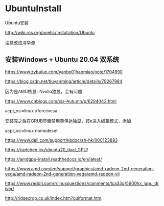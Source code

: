 # UbuntuInstall
Ubuntu安装



http://wiki.ros.org/noetic/Installation/Ubuntu

注意改成清华源

## 安装Windows + Ubuntu 20.04 双系统

https://www.zybuluo.com/yanbo01haomiao/note/1704990

https://blog.csdn.net/tjuyanming/article/details/79267984

因为是AMD核显+Nvidia独显，会有问题

https://www.cnblogs.com/xia-Autumn/p/6294042.html

acpi_osi=linux xforcevesa

安装完之后在GRUB界面禁用英伟达独显，按e进入编辑模式，添加

acpi_osi=linux nomodeset

https://www.dell.com/support/kbdoc/zh-hk/000123893

https://carlchen.icu/ubuntu20_dual_GPU/

https://amdgpu-install.readthedocs.io/en/latest/

https://www.amd.com/en/support/graphics/amd-radeon-2nd-generation-vega/amd-radeon-2nd-generation-vega/amd-radeon-vii

https://www.reddit.com/r/linuxquestions/comments/lca33g/5900hx_igpu_driver/

http://ridgecrop.co.uk/index.htm?guiformat.htm
